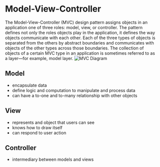 # Model-View-Controller
The Model-View-Controller (MVC) design pattern assigns objects in an application one of three roles: model, view, or controller. The pattern defines not only the roles objects play in the application, it defines the way objects communicate with each other. Each of the three types of objects is separated from the others by abstract boundaries and communicates with objects of the other types across those boundaries. The collection of objects of a certain MVC type in an application is sometimes referred to as a layer—for example, model layer.
![MVC Diagram](https://developer.apple.com/library/ios/documentation/General/Conceptual/DevPedia-CocoaCore/Art/model_view_controller.jpg)

## Model
* encapsulate data
* define logic and computation to manipulate and process data
* can have a to-one and to-many relationship with other objects

## View
* represents and object that users can see
* knows how to draw itself
* can respond to user action

## Controller
* intermediary between models and views

